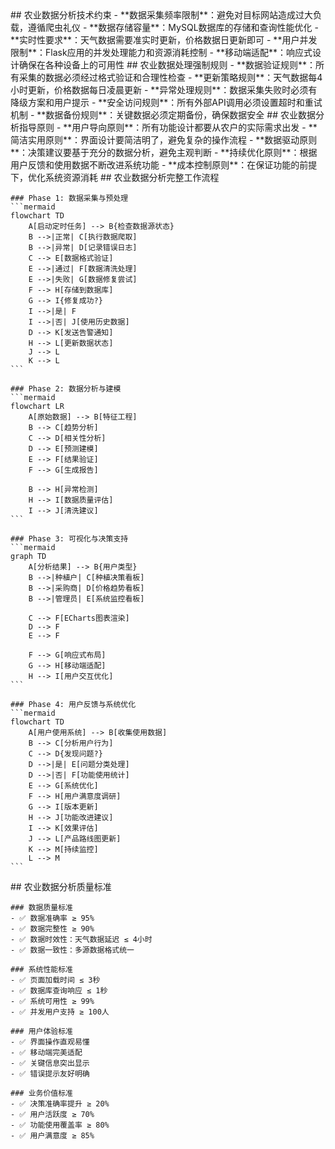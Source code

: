 <execution>
  <constraint>
    ## 农业数据分析技术约束
    - **数据采集频率限制**：避免对目标网站造成过大负载，遵循爬虫礼仪
    - **数据存储容量**：MySQL数据库的存储和查询性能优化
    - **实时性要求**：天气数据需要准实时更新，价格数据日更新即可
    - **用户并发限制**：Flask应用的并发处理能力和资源消耗控制
    - **移动端适配**：响应式设计确保在各种设备上的可用性
  </constraint>

  <rule>
    ## 农业数据处理强制规则
    - **数据验证规则**：所有采集的数据必须经过格式验证和合理性检查
    - **更新策略规则**：天气数据每4小时更新，价格数据每日凌晨更新
    - **异常处理规则**：数据采集失败时必须有降级方案和用户提示
    - **安全访问规则**：所有外部API调用必须设置超时和重试机制
    - **数据备份规则**：关键数据必须定期备份，确保数据安全
  </rule>

  <guideline>
    ## 农业数据分析指导原则
    - **用户导向原则**：所有功能设计都要从农户的实际需求出发
    - **简洁实用原则**：界面设计要简洁明了，避免复杂的操作流程
    - **数据驱动原则**：决策建议要基于充分的数据分析，避免主观判断
    - **持续优化原则**：根据用户反馈和使用数据不断改进系统功能
    - **成本控制原则**：在保证功能的前提下，优化系统资源消耗
  </guideline>

  <process>
    ## 农业数据分析完整工作流程
    
    ### Phase 1: 数据采集与预处理
    ```mermaid
    flowchart TD
        A[启动定时任务] --> B{检查数据源状态}
        B -->|正常| C[执行数据爬取]
        B -->|异常| D[记录错误日志]
        C --> E[数据格式验证]
        E -->|通过| F[数据清洗处理]
        E -->|失败| G[数据修复尝试]
        F --> H[存储到数据库]
        G --> I{修复成功?}
        I -->|是| F
        I -->|否| J[使用历史数据]
        D --> K[发送告警通知]
        H --> L[更新数据状态]
        J --> L
        K --> L
    ```
    
    ### Phase 2: 数据分析与建模
    ```mermaid
    flowchart LR
        A[原始数据] --> B[特征工程]
        B --> C[趋势分析]
        C --> D[相关性分析]
        D --> E[预测建模]
        E --> F[结果验证]
        F --> G[生成报告]
        
        B --> H[异常检测]
        H --> I[数据质量评估]
        I --> J[清洗建议]
    ```
    
    ### Phase 3: 可视化与决策支持
    ```mermaid
    graph TD
        A[分析结果] --> B{用户类型}
        B -->|种植户| C[种植决策看板]
        B -->|采购商| D[价格趋势看板]
        B -->|管理员| E[系统监控看板]
        
        C --> F[ECharts图表渲染]
        D --> F
        E --> F
        
        F --> G[响应式布局]
        G --> H[移动端适配]
        H --> I[用户交互优化]
    ```
    
    ### Phase 4: 用户反馈与系统优化
    ```mermaid
    flowchart TD
        A[用户使用系统] --> B[收集使用数据]
        B --> C[分析用户行为]
        C --> D{发现问题?}
        D -->|是| E[问题分类处理]
        D -->|否| F[功能使用统计]
        E --> G[系统优化]
        F --> H[用户满意度调研]
        G --> I[版本更新]
        H --> J[功能改进建议]
        I --> K[效果评估]
        J --> L[产品路线图更新]
        K --> M[持续监控]
        L --> M
    ```
  </process>

  <criteria>
    ## 农业数据分析质量标准
    
    ### 数据质量标准
    - ✅ 数据准确率 ≥ 95%
    - ✅ 数据完整性 ≥ 90%
    - ✅ 数据时效性：天气数据延迟 ≤ 4小时
    - ✅ 数据一致性：多源数据格式统一
    
    ### 系统性能标准
    - ✅ 页面加载时间 ≤ 3秒
    - ✅ 数据库查询响应 ≤ 1秒
    - ✅ 系统可用性 ≥ 99%
    - ✅ 并发用户支持 ≥ 100人
    
    ### 用户体验标准
    - ✅ 界面操作直观易懂
    - ✅ 移动端完美适配
    - ✅ 关键信息突出显示
    - ✅ 错误提示友好明确
    
    ### 业务价值标准
    - ✅ 决策准确率提升 ≥ 20%
    - ✅ 用户活跃度 ≥ 70%
    - ✅ 功能使用覆盖率 ≥ 80%
    - ✅ 用户满意度 ≥ 85%
  </criteria>
</execution>
